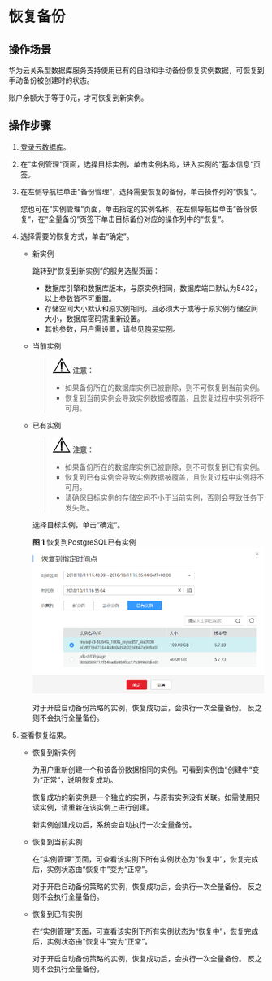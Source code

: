 # 恢复备份<a name="zh-cn_topic_0044589639"></a>

## 操作场景<a name="section58860356172215"></a>

华为云关系型数据库服务支持使用已有的自动和手动备份恢复实例数据，可恢复到手动备份被创建时的状态。

账户余额大于等于0元，才可恢复到新实例。

## 操作步骤<a name="section56693485162629"></a>

1.  [登录云数据库](https://support.huaweicloud.com/qs-rds/rds_login.html)。
2.  在“实例管理“页面，选择目标实例，单击实例名称，进入实例的“基本信息“页签。
3.  在左侧导航栏单击“备份管理”，选择需要恢复的备份，单击操作列的“恢复“。

    您也可在“实例管理“页面，单击指定的实例名称，在左侧导航栏单击“备份恢复“，在“全量备份”页签下单击目标备份对应的操作列中的“恢复“。

4.  选择需要的恢复方式，单击“确定”。
    -   新实例

        跳转到“恢复到新实例”的服务选型页面：

        -   数据库引擎和数据库版本，与原实例相同，数据库端口默认为5432，以上参数皆不可重置。
        -   存储空间大小默认和原实例相同，且必须大于或等于原实例存储空间大小，数据库密码需重新设置。
        -   其他参数，用户需设置，请参见[购买实例](https://support.huaweicloud.com/qs-rds/zh-cn_topic_0046585384.html)。

    -   当前实例

        >![](public_sys-resources/icon-notice.gif) **注意：**   
        >-   如果备份所在的数据库实例已被删除，则不可恢复到当前实例。  
        >-   恢复到当前实例会导致实例数据被覆盖，且恢复过程中实例将不可用。  

    -   已有实例

        >![](public_sys-resources/icon-notice.gif) **注意：**   
        >-   如果备份所在的数据库实例已被删除，则不可恢复到已有实例。  
        >-   恢复到已有实例会导致实例数据被覆盖，且恢复过程中实例将不可用。  
        >-   请确保目标实例的存储空间不小于当前实例，否则会导致任务下发失败。  

        选择目标实例，单击“确定“。

        **图 1**  恢复到PostgreSQL已有实例<a name="fig123128437496"></a>  
        ![](figures/恢复到PostgreSQL已有实例.png "恢复到PostgreSQL已有实例")

        对于开启自动备份策略的实例，恢复成功后，会执行一次全量备份。 反之则不会执行全量备份。


5.  查看恢复结果。
    -   恢复到新实例

        为用户重新创建一个和该备份数据相同的实例。可看到实例由“创建中“变为“正常“，说明恢复成功。

        恢复成功的新实例是一个独立的实例，与原有实例没有关联。如需使用只读实例，请重新在该实例上进行创建。

        新实例创建成功后，系统会自动执行一次全量备份。

    -   恢复到当前实例

        在“实例管理”页面，可查看该实例下所有实例状态为“恢复中”，恢复完成后，实例状态由“恢复中”变为“正常”。

        对于开启自动备份策略的实例，恢复成功后，会执行一次全量备份。 反之则不会执行全量备份。

    -   恢复到已有实例

        在“实例管理”页面，可查看该实例下所有实例状态为“恢复中”，恢复完成后，实例状态由“恢复中”变为“正常”。

        对于开启自动备份策略的实例，恢复成功后，会执行一次全量备份。 反之则不会执行全量备份。



